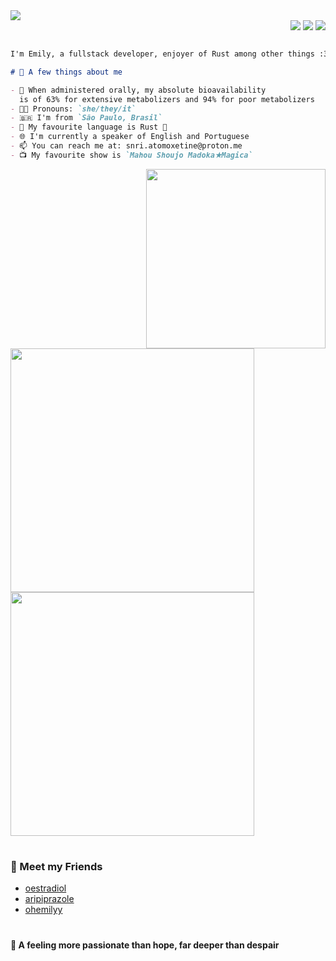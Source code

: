 

<img src="https://capsule-render.vercel.app/api?type=transparent&height=110&text=Hi%20There%20:3&animation=twinkling&fontColor=8f2aaf&fontAlign=25&fontAlignY=55&desc=Welcome%20to%20my%20github%20profile&descAlign=28&descAlignY=90">

<div align="right">
  <a href="https://ko-fi.com/T6T012V93H"><img src="https://ko-fi.com/img/githubbutton_sm.svg"></a>
  <a href="https://wakatime.com/@018d3462-350e-45de-9313-54c691215fd0"><img src="https://wakatime.com/badge/user/018d3462-350e-45de-9313-54c691215fd0.svg?style=for-the-badge"></a>
  <img src="https://komarev.com/ghpvc/?username=atomoxetine&style=for-the-badge">
</div>

```md

I'm Emily, a fullstack developer, enjoyer of Rust among other things :3

# 💭 A few things about me

- 💊 When administered orally, my absolute bioavailability
  is of 63% for extensive metabolizers and 94% for poor metabolizers
- 🏳️‍⚧️ Pronouns: `she/they/it`
- 🇧🇷 I'm from `São Paulo, Brasil`
- 💜 My favourite language is Rust 🦀
- 🌐 I'm currently a speaker of English and Portuguese
- 📫 You can reach me at: snri.atomoxetine@proton.me
- 📺 My favourite show is `Mahou Shoujo Madoka★Magica`
```


<div>
  <img align="right" src="https://github.com/user-attachments/assets/471edd7b-5cf7-4169-a025-fcc002f576df" width="287">
  <div align="left">
    <img src="https://readme-stats-eta-six.vercel.app/api?username=atomoxetine&theme=midnight-purple&show_icons=true&hide_border=true&count_private=true&show=reviews,prs_merged" width="390">
    <br>
    <img src="https://readme-stats-eta-six.vercel.app/api/wakatime/?username=atomoxetine&theme=midnight-purple&hide_border=true&layout=compact&hide_progress=true&langs_count=20&custom_title=Wakatime%20Stats%20(Since%202024-01-23)" width="390">
  </div>
</div>

#

### 👥 Meet my Friends

- [oestradiol](https://github.com/oestradiol/)
- [aripiprazole](https://github.com/aripiprazole/)
- [ohemilyy](https://github.com/ohemilyy/)

#

#### 💜 A feeling more passionate than hope, far deeper than despair
